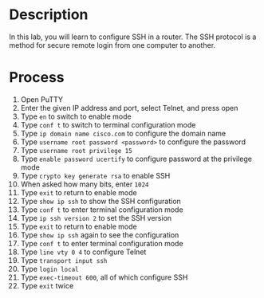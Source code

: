 # Description
In this lab, you will learn to configure SSH in a router. The SSH protocol is a method for secure remote login from one computer to another.

# Process
1. Open PuTTY
2. Enter the given IP address and port, select Telnet, and press open
3. Type `en` to switch to enable mode
4. Type `conf t` to switch to terminal configuration mode
5. Type `ip domain name cisco.com` to configure the domain name
6. Type `username root password <password>` to configure the password
7. Type `username root privilege 15`
8. Type `enable password ucertify` to configure password at the privilege mode
9. Type `crypto key generate rsa` to enable SSH
10. When asked how many bits, enter `1024`
11. Type `exit` to return to enable mode
12. Type `show ip ssh` to show the SSH configuration
13. Type `conf t` to enter terminal configuration mode
14. Type `ip ssh version 2` to set the SSH version
15. Type `exit` to return to enable mode
16. Type `show ip ssh` again to see the configuration
17. Type `conf t` to enter terminal configuration mode
18. Type `line vty 0 4` to configure Telnet
19. Type `transport input ssh`
20. Type `login local`
21. Type `exec-timeout 600`, all of which configure SSH
22. Type `exit` twice
